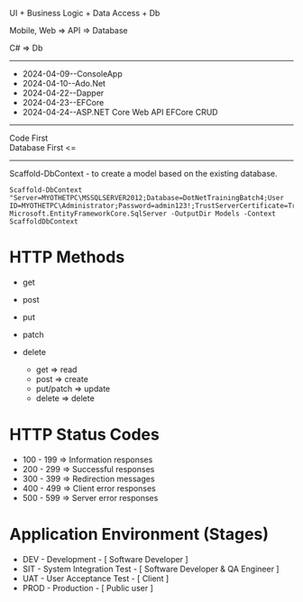 UI + Business Logic + Data Access + Db

Mobile, Web => API => Database

C# => Db

---

- 2024-04-09--ConsoleApp
- 2024-04-10--Ado.Net
- 2024-04-22--Dapper
- 2024-04-23--EFCore 
- 2024-04-24--ASP.NET Core Web API EFCore CRUD 

---

Code First   
Database First <=

---

Scaffold-DbContext - to create a model based on the existing database.   

```console
Scaffold-DbContext "Server=MYOTHETPC\MSSQLSERVER2012;Database=DotNetTrainingBatch4;User   ID=MYOTHETPC\Administrator;Password=admin123!;TrustServerCertificate=True;Trusted_Connection=True;" Microsoft.EntityFrameworkCore.SqlServer -OutputDir Models -Context ScaffoldDbContext
```

HTTP Methods
============
- get
- post
- put
- patch
- delete

  - get		  => read
  - post	  => create
  - put/patch => update
  - delete	  => delete

HTTP Status Codes
=================
- 100 - 199 => Information responses
- 200 - 299 => Successful responses
- 300 - 399 => Redirection messages
- 400 - 499 => Client error responses
- 500 - 599 => Server error responses 

Application Environment (Stages)
================================

- DEV - Development - [ Software Developer ]
- SIT - System Integration Test - [ Software Developer & QA Engineer ]
- UAT - User Acceptance Test - [ Client ]
- PROD - Production - [ Public user ]